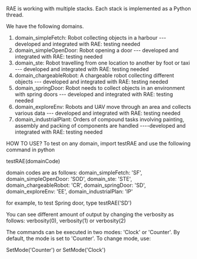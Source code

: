 RAE is working with multiple stacks. Each stack is implemented as a Python thread.

We have the following domains.

1. domain_simpleFetch: Robot collecting objects in a harbour
   --- developed and integrated with RAE: testing needed
2. domain_simpleOpenDoor: Robot opening a door
   --- developed and integrated with RAE: testing needed
3. domain_ste: Robot travelling from one location to another by foot or taxi
   --- developed and integrated with RAE: testing needed
4. domain_chargeableRobot: A chargeable robot collecting different objects
   --- developed and integrated with RAE: testing needed
5. domain_springDoor: Robot needs to collect objects in an environment with spring doors
   --- developed and integrated with RAE: testing needed
6. domain_exploreEnv: Robots and UAV move through an area and collects various data
   --- developed and integrated with RAE: testing needed
7. domain_industrialPlant: Orders of compound tasks involving painting, assembly and packing of components are handled
  ----developed and integrated with RAE: testing needed

HOW TO USE?
To test on any domain, import testRAE and use the following command in python

testRAE(domainCode)

domain codes are as follows:
domain_simpleFetch: 'SF',
domain_simpleOpenDoor: 'SOD',
domain_ste: 'STE',
domain_chargeableRobot: 'CR',
domain_springDoor: 'SD',
domain_exploreEnv: 'EE',
domain_industrialPlan: 'IP'

for example, to test Spring door, type
testRAE('SD')

You can see different amount of output by changing the verbosity as follows:
verbosity(0), verbosity(1) or verbosity(2)

The commands can be executed in two modes: 'Clock' or 'Counter'.
By default, the mode is set to 'Counter'.
To change mode, use:

SetMode('Counter') or SetMode('Clock')